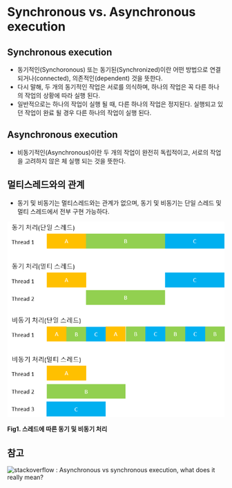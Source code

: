 # Synchronous vs. Asynchronous execution

## Synchronous execution
- 동기적인(Synchoronous) 또는 동기된(Synchronized)이란 어떤 방법으로 연결되거나(connected), 의존적인(dependent) 것을 뜻한다.
- 다시 말해, 두 개의 동기적인 작업은 서로를 의식하며, 하나의 작업은 꼭 다른 하나의 작업의 상황에 따라 실행 된다.
- 일반적으로는 하나의 작업이 실행 될 때, 다른 하나의 작업은 정지된다. 실행되고 있던 작업이 완료 될 경우 다른 하나의 작업이 실행 된다.

## Asynchronous execution
- 비동기적인(Asynchronous)이란 두 개의 작업이 완전히 독립적이고, 서로의 작업을 고려하지 않은 체 실행 되는 것을 뜻한다.

## 멀티스레드와의 관계
- 동기 및 비동기는 멀티스레드와는 관계가 없으며, 동기 및 비동기는 단일 스레드 및 멀티 스레드에서 전부 구현 가능하다.

![Synchronous-and-Asynchronous-by-Thread](img/Synchronous-and-Asynchronous-by-Thread.png)

**Fig1. 스레드에 따른 동기 및 비동기 처리**

## 참고
![stackoverflow : Asynchronous vs synchronous execution, what does it really mean?](https://stackoverflow.com/questions/748175/asynchronous-vs-synchronous-execution-what-does-it-really-mean)